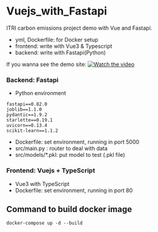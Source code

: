 # Vuejs_with_Fastapi

ITRI carbon emissions project demo with Vue and Fastapi.

- yml, Dockerfile: for Docker setup
- frontend: write with Vue3 & Typescript
- backend: write with Fastapi(Python)

If you wanna see the demo site:
[![Watch the video](https://img.youtube.com/vi/N4bZNW1D6_4/default.jpg)](https://youtu.be/N4bZNW1D6_4)


### Backend: Fastapi
- Python environment
```
fastapi==0.82.0
joblib==1.1.0
pydantic==1.9.2
starlette==0.19.1
uvicorn==0.13.4
scikit-learn==1.1.2
```
- Dockerfile: set environment, running in port 5000
- src/main.py : router to deal with data
- src/models/*.pkl: put model to test (.pkl file)

### Frontend: Vuejs + TypeScript
- Vue3 with TypeScript
- Dockerfile: set environment, running in port 80



## Command to build docker image
```
docker-compose up -d --build
```
